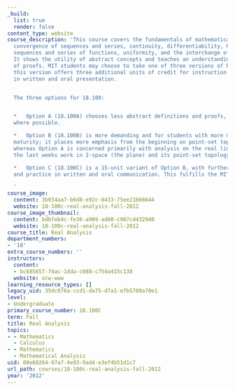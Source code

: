 ```yaml
---
_build:
  list: true
  render: false
content_type: website
course_description: 'This course covers the fundamentals of mathematical analysis:
  convergence of sequences and series, continuity, differentiability, Riemann integral,
  sequences and series of functions, uniformity, and the interchange of limit operations.
  It shows the utility of abstract concepts and teaches an understanding and construction
  of proofs. MIT students may choose to take one of three versions of Real Analysis;
  this version offers three additional units of credit for instruction and practice
  in written and oral presentation.


  The three options for 18.100:


  *   Option A (18.100A) chooses less abstract definitions and proofs, and gives applications
  where possible.

  *   Option B (18.100B) is more demanding and for students with more mathematical
  maturity; it places more emphasis from the beginning on point-set topology and n-space,
  whereas Option A is concerned primarily with analysis on the real line, saving for
  the last weeks work in 2-space (the plane) and its point-set topology.

  *   Option C (18.100C) is a 15-unit variant of Option B, with further instruction
  and practice in written and oral communication. This fulfills the MIT CI requirement.

  '
course_image:
  content: 3b934aa7-b6d8-e92c-8433-75ee21b68644
  website: 18-100c-real-analysis-fall-2012
course_image_thumbnail:
  content: bdbfeb4c-fe36-a909-ad00-c967cd432940
  website: 18-100c-real-analysis-fall-2012
course_title: Real Analysis
department_numbers:
- '18'
extra_course_numbers: ''
instructors:
  content:
  - bc685657-74ac-1dda-c088-c754a415c138
  website: ocw-www
learning_resource_types: []
legacy_uid: 35dc076a-ccd1-da75-d7a1-efb5780a70e1
level:
- Undergraduate
primary_course_number: 18.100C
term: Fall
title: Real Analysis
topics:
- - Mathematics
  - Calculus
- - Mathematics
  - Mathematical Analysis
uid: 00e60264-97a7-4e93-9ad4-e3ef4b51d1c7
url_path: courses/18-100c-real-analysis-fall-2012
year: '2012'
---
```

